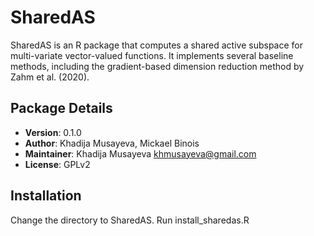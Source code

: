 # SharedAS

SharedAS is an R package that computes a shared active subspace for multi-variate vector-valued functions. It implements several baseline methods, including the gradient-based dimension reduction method by Zahm et al. (2020).

## Package Details

- **Version**: 0.1.0
- **Author**: Khadija Musayeva, Mickael Binois
- **Maintainer**: Khadija Musayeva <khmusayeva@gmail.com>
- **License**: GPLv2

## Installation
Change the directory to SharedAS. Run install_sharedas.R
